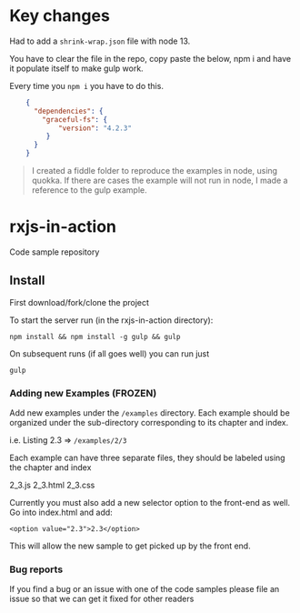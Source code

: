 # Key changes

Had to add a `shrink-wrap.json` file with node 13.

You have to clear the file in the repo, copy paste the below, npm i and have it populate itself to make gulp work.

Every time you `npm i` you have to do this.

```json
    {
      "dependencies": {
        "graceful-fs": {
            "version": "4.2.3"
         }
      }
    }

```

> I created a fiddle folder to reproduce the examples in node, using quokka. If there are cases the example will not run in node, I made a reference to the gulp example.

# rxjs-in-action
Code sample repository

## Install

First download/fork/clone the project

To start the server run (in the rxjs-in-action directory):

`npm install && npm install -g gulp && gulp`

On subsequent runs (if all goes well) you can run just 

`gulp`

### Adding new Examples (FROZEN)

Add new examples under the `/examples` directory.
Each example should be organized under the sub-directory corresponding to its chapter and index.

i.e. Listing 2.3 => `/examples/2/3`

Each example can have three separate files, they should be labeled using the chapter and index

2_3.js
2_3.html
2_3.css

Currently you must also add a new selector option to the front-end as well.
Go into index.html and add:

`<option value="2.3">2.3</option>`

This will allow the new sample to get picked up by the front end.


### Bug reports

If you find a bug or an issue with one of the code samples please file an issue so that we can get it fixed for other readers
